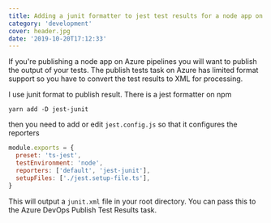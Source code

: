 ```yaml
---
title: Adding a junit formatter to jest test results for a node app on Azure Pipelines
category: 'development'
cover: header.jpg
date: '2019-10-20T17:12:33'
---
```


If you're publishing a node app on Azure pipelines you will want to publish the output of your tests. The publish tests task on Azure has limited format support so you have to convert the test results to XML for processing.

<!-- end excerpt -->

I use junit format to publish result. There is a jest formatter on npm

```shell
yarn add -D jest-junit
```

then you need to add or edit `jest.config.js` so that it configures the reporters

```javascript
module.exports = {
  preset: 'ts-jest',
  testEnvironment: 'node',
  reporters: ['default', 'jest-junit'],
  setupFiles: ['./jest.setup-file.ts'],
}
```

This will output a `junit.xml` file in your root directory. You can pass this to the Azure DevOps Publish Test Results task.
